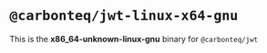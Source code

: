 # `@carbonteq/jwt-linux-x64-gnu`

This is the **x86_64-unknown-linux-gnu** binary for `@carbonteq/jwt`
